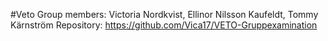 #Veto
Group members: Victoria Nordkvist, Ellinor Nilsson Kaufeldt, Tommy Kärnström
Repository: https://github.com/Vica17/VETO-Gruppexamination
